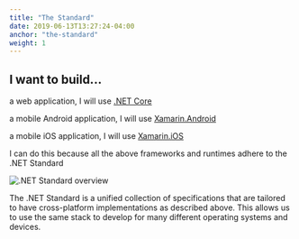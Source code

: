 ```yaml
---
title: "The Standard"
date: 2019-06-13T13:27:24-04:00
anchor: "the-standard"
weight: 1
---
```


## I want to build...

a web application, I will use [.NET Core](https://docs.microsoft.com/en-us/dotnet/core/)

a mobile Android application, I will use [Xamarin.Android](https://docs.microsoft.com/en-us/xamarin/android/index)

a mobile iOS application, I will use [Xamarin.iOS](https://docs.microsoft.com/en-us/xamarin/ios/index)

I can do this because all the above frameworks and runtimes adhere to the .NET Standard

![.NET Standard overview](/images/NET-standard.png)

The .NET Standard is a unified collection of specifications that are tailored to have cross-platform implementations as described above. This allows us to use the same stack to develop for many different operating systems and devices.
